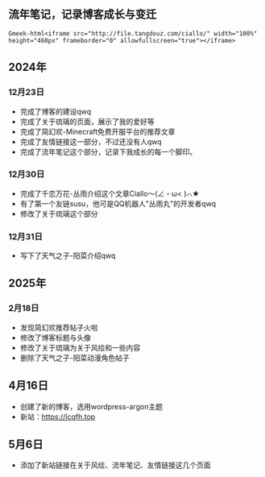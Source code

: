 ## 流年笔记，记录博客成长与变迁
`Gmeek-html<iframe src="http://file.tangdouz.com/ciallo/" width="100%" height="460px" frameborder="0" allowfullscreen="true"></iframe>`
## 2024年

### 12月23日

- 完成了博客的建设qwq
- 完成了关于琉璃的页面，展示了我的爱好等
- 完成了简幻欢-Minecraft免费开服平台的推荐文章
- 完成了友情链接这一部分，不过还没有人qwq
- 完成了流年笔记这个部分，记录下我成长的每一个脚印。

### 12月30日

- 完成了千恋万花-丛雨介绍这个文章Ciallo～(∠・ω< )⌒★
- 有了第一个友链susu，他可是QQ机器人"丛雨丸"的开发者qwq
- 修改了关于琉璃这个部分

### 12月31日
- 写下了天气之子-阳菜介绍qwq

## 2025年

### 2月18日

- 发现简幻欢推荐帖子火啦
- 修改了博客标题与头像
- 修改了关于琉璃为关于风绘和一些内容
- 删除了天气之子-阳菜动漫角色帖子

## 4月16日

- 创建了新的博客，选用wordpress-argon主题
- 新站：https://lcqfh.top

## 5月6日

- 添加了新站链接在关于风绘、流年笔记、友情链接这几个页面